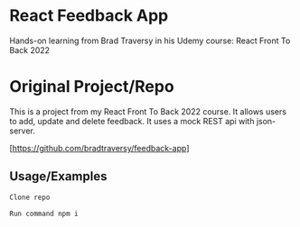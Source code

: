 # React Feedback App

Hands-on learning from Brad Traversy in his Udemy course:
React Front To Back 2022

# Original Project/Repo

This is a project from my React Front To Back 2022 course. It allows users to add, update and delete feedback. It uses a mock REST api with json-server.

[https://github.com/bradtraversy/feedback-app]

## Usage/Examples

```javascript
Clone repo
```

```javascript
Run command npm i
```
